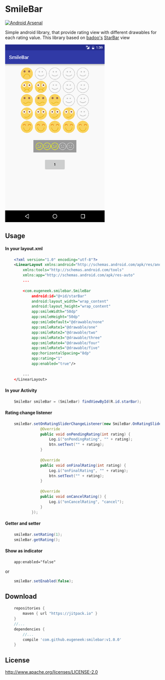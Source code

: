 # SmileBar
[![Android Arsenal](https://img.shields.io/badge/Android%20Arsenal-SmileBar-green.svg?style=true)](https://android-arsenal.com/details/1/3771)

Simple android library, that provide rating view with different drawables for each rating value. This library based on [badoo's](https://github.com/badoo)  [StarBar](https://github.com/badoo/StarBar) view

![screenshot](img/screenshot.png)

## Usage
#### In your layout.xml
```xml
    <?xml version="1.0" encoding="utf-8"?>
    <LinearLayout xmlns:android="http://schemas.android.com/apk/res/android"
        xmlns:tools="http://schemas.android.com/tools"
        xmlns:app="http://schemas.android.com/apk/res-auto"
        ...
        
        <com.eugeneek.smilebar.SmileBar
            android:id="@+id/starBar"
            android:layout_width="wrap_content"
            android:layout_height="wrap_content"
            app:smileWidth="50dp"
            app:smileHeight="50dp"
            app:smileDefault="@drawable/none"
            app:smileRate1="@drawable/one"
            app:smileRate2="@drawable/two"
            app:smileRate3="@drawable/three"
            app:smileRate4="@drawable/four"
            app:smileRate5="@drawable/five"
            app:horizontalSpacing="8dp"
            app:rating="1"
            app:enabled="true"/>
        
        ...
    </LinearLayout>
```
#### In your Activity
```java
    SmileBar smileBar = (SmileBar) findViewById(R.id.starBar);
```
#### Rating change listener
```java
    smileBar.setOnRatingSliderChangeListener(new SmileBar.OnRatingSliderChangeListener() {
                @Override
                public void onPendingRating(int rating) {
                    Log.i("onPendingRating", "" + rating);
                    btn.setText("" + rating);
                }
    
                @Override
                public void onFinalRating(int rating) {
                    Log.i("onFinalRating", "" + rating);
                    btn.setText("" + rating);
                }
    
                @Override
                public void onCancelRating() {
                    Log.i("onCancelRating", "cancel");
                }
            });
```   
#### Getter and setter
```java
    smileBar.setRating(1);
    smileBar.getRating();
```    
#### Show as indicator
```xml
    app:enabled="false"
```
or
```java
    smileBar.setEnabled(false);
```
## Download
```groovy
    repositories {
        maven { url "https://jitpack.io" }
    }
    //...
    dependencies {
        //...
        compile 'com.github.eugeneek:smilebar:v1.0.0'
    }
```
## License

http://www.apache.org/licenses/LICENSE-2.0